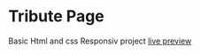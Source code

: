 # Tribute Page 
Basic Html and css Responsiv project 
[live preview](https://mk5686.github.io/Tribute-page/)